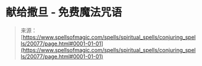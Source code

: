 <!--yml

category: 未分类

date: 2024-06-12 19:02:35

-->

# 献给撒旦 - 免费魔法咒语

> 来源：[https://www.spellsofmagic.com/spells/spiritual_spells/conjuring_spells/20077/page.html#0001-01-01](https://www.spellsofmagic.com/spells/spiritual_spells/conjuring_spells/20077/page.html#0001-01-01)
